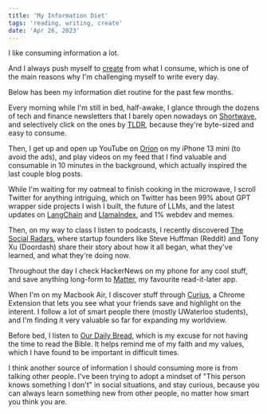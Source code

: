 ```yaml
---
title: 'My Information Diet'
tags: 'reading, writing, create'
date: 'Apr 26, 2023'
---
```


I like consuming information a lot.

And I always push myself to [create](https://moretothat.com/release-ratio/) from what I consume, which is one of the main reasons why I'm challenging myself to write every day.

Below has been my information diet routine for the past few months.

Every morning while I'm still in bed, half-awake, I glance through the dozens of tech and finance newsletters that I barely open nowadays on [Shortwave](https://shortwave.com/), and selectively click on the ones by [TLDR](https://tldr.tech/), because they're byte-sized and easy to consume.

Then, I get up and open up YouTube on [Orion](https://browser.kagi.com/) on my iPhone 13 mini (to avoid the ads), and play videos on my feed that I find valuable and consumable in 10 minutes in the background, which actually inspired the last couple blog posts.

While I'm waiting for my oatmeal to finish cooking in the microwave, I scroll Twitter for anything intriguing, which on Twitter has been 99% about GPT wrapper side projects I wish I built, the future of LLMs, and the latest updates on [LangChain](https://github.com/hwchase17/langchain) and [LlamaIndex](https://github.com/jerryjliu/llama_index), and 1% webdev and memes.

Then, on my way to class I listen to podcasts, I recently discovered [The Social Radars](https://thesocialradars.captivate.fm/), where startup founders like Steve Huffman (Reddit) and Tony Xu (Doordash) share their story about how it all began, what they've learned, and what they're doing now.

Throughout the day I check HackerNews on my phone for any cool stuff, and save anything long-form to [Matter](https://hq.getmatter.com/), my favourite read-it-later app.

When I'm on my Macbook Air, I discover stuff through [Curius](https://curius.app/), a Chrome Extension that lets you see what your friends save and highlight on the interent. I follow a lot of smart people there (mostly UWaterloo students), and I'm finding it very valuable so far for expanding my worldview.

Before bed, I listen to [Our Daily Bread](https://odb.org/), which is my excuse for not having the time to read the Bible. It helps remind me of my faith and my values, which I have found to be important in difficult times.

I think another source of information I should consuming more is from talking other people. I've been trying to adopt a mindset of "This person knows something I don't" in social situations, and stay curious, because you can always learn something new from other people, no matter how smart you think you are.
